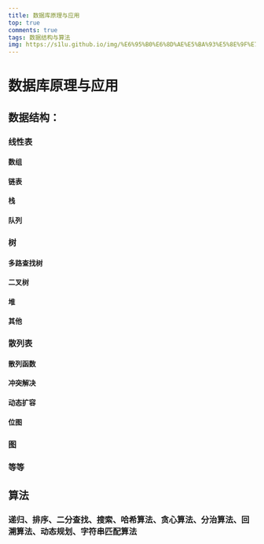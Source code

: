 ```yaml
---
title: 数据库原理与应用
top: true
comments: true
tags: 数据结构与算法
img: https://s1lu.github.io/img/%E6%95%B0%E6%8D%AE%E5%BA%93%E5%8E%9F%E7%90%86%E4%B8%8E%E5%BA%94%E7%94%A8.png
---
```





# 数据库原理与应用
## 数据结构：


### 线性表
#### 数组
#### 链表  
#### 栈
#### 队列


### 树
#### 多路查找树
#### 二叉树
#### 堆
#### 其他 

###  散列表
####  散列函数
####  冲突解决
#### 动态扩容
#### 位图  

### 图

### 等等

## 算法
###   递归、排序、二分查找、搜索、哈希算法、贪心算法、分治算法、回溯算法、动态规划、字符串匹配算法

